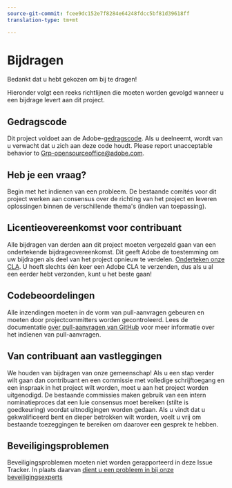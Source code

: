 ```yaml
---
source-git-commit: fcee9dc152e7f8284e64248fdcc5bf81d39618ff
translation-type: tm+mt

---
```


# Bijdragen

Bedankt dat u hebt gekozen om bij te dragen!

Hieronder volgt een reeks richtlijnen die moeten worden gevolgd wanneer u een bijdrage levert aan dit project.

## Gedragscode

Dit project voldoet aan de Adobe-[gedragscode](code-of-conduct.md). Als u deelneemt, wordt van u verwacht dat u zich aan deze code houdt. Please report unacceptable behavior to
[Grp-opensourceoffice@adobe.com](mailto:Grp-opensourceoffice@adobe.com).

## Heb je een vraag?

Begin met het indienen van een probleem. De bestaande comités voor dit project werken aan consensus over de richting van het project en leveren oplossingen binnen de verschillende thema&#39;s (indien van toepassing).

## Licentieovereenkomst voor contribuant

Alle bijdragen van derden aan dit project moeten vergezeld gaan van een ondertekende bijdrageovereenkomst. Dit geeft Adobe de toestemming om uw bijdragen als deel van het project opnieuw te verdelen. [Onderteken onze CLA](https://opensource.adobe.com/cla.html). U hoeft slechts één keer een Adobe CLA te verzenden, dus als u al een eerder hebt verzonden, kunt u het beste gaan!

## Codebeoordelingen

Alle inzendingen moeten in de vorm van pull-aanvragen gebeuren en moeten door projectcommitters worden gecontroleerd. Lees de documentatie [over pull-aanvragen van GitHub](https://help.github.com/articles/about-pull-requests/) voor meer informatie over het indienen van pull-aanvragen.

<!--
Lastly, please follow the [pull request template](PULL_REQUEST_TEMPLATE.md) when
submitting a pull request!
-->

## Van contribuant aan vastleggingen

We houden van bijdragen van onze gemeenschap! Als u een stap verder wilt gaan dan contribuant en een commissie met volledige schrijftoegang en een inspraak in het project wilt worden, moet u aan het project worden uitgenodigd. De bestaande commissies maken gebruik van een intern nominatieproces dat een luie consensus moet bereiken (stilte is goedkeuring) voordat uitnodigingen worden gedaan. Als u vindt dat u gekwalificeerd bent en dieper betrokken wilt worden, voelt u vrij om bestaande toezeggingen te bereiken om daarover een gesprek te hebben.

## Beveiligingsproblemen

Beveiligingsproblemen moeten niet worden gerapporteerd in deze Issue Tracker. In plaats daarvan [dient u een probleem in bij onze beveiligingsexperts](https://helpx.adobe.com/security/alertus.html)
